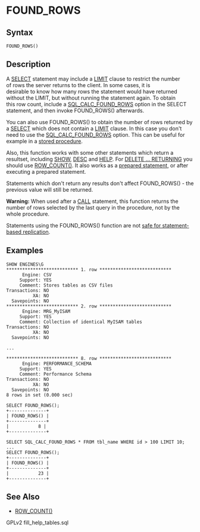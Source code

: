 # FOUND\_ROWS

## Syntax

```
FOUND_ROWS()
```

## Description

A [SELECT](../../../data-manipulation/selecting-data/select.md) statement may include a [LIMIT](../../../data-manipulation/selecting-data/select.md#limit) clause to restrict the number\
of rows the server returns to the client. In some cases, it is\
desirable to know how many rows the statement would have returned\
without the LIMIT, but without running the statement again. To obtain\
this row count, include a [SQL\_CALC\_FOUND\_ROWS](../../../data-manipulation/selecting-data/optimizer-hints.md#sql_calc_found_rows) option in the SELECT\
statement, and then invoke FOUND\_ROWS() afterwards.

You can also use FOUND\_ROWS() to obtain the number of rows returned by a [SELECT](../../../data-manipulation/selecting-data/select.md) which does not contain a [LIMIT](../../../data-manipulation/selecting-data/select.md#limit) clause. In this case you don't need to use the [SQL\_CALC\_FOUND\_ROWS](../../../data-manipulation/selecting-data/optimizer-hints.md#sql_calc_found_rows) option. This can be useful for example in a [stored procedure](../../../../../../server-usage/stored-routines/stored-procedures/).

Also, this function works with some other statements which return a resultset, including [SHOW](../../../administrative-sql-statements/show/), [DESC](../../../administrative-sql-statements/describe.md) and [HELP](../../../administrative-sql-statements/help-command.md). For [DELETE ... RETURNING](../../../data-manipulation/changing-deleting-data/delete.md) you should use [ROW\_COUNT()](row_count.md). It also works as a [prepared statement](../../../prepared-statements/), or after executing a prepared statement.

Statements which don't return any results don't affect FOUND\_ROWS() - the previous value will still be returned.

**Warning:** When used after a [CALL](../../../stored-routine-statements/call.md) statement, this function returns the number of rows selected by the last query in the procedure, not by the whole procedure.

Statements using the FOUND\_ROWS() function are not [safe for statement-based replication](../../../../../../ha-and-performance/standard-replication/unsafe-statements-for-statement-based-replication.md).

## Examples

```
SHOW ENGINES\G
*************************** 1. row ***************************
      Engine: CSV
     Support: YES
     Comment: Stores tables as CSV files
Transactions: NO
          XA: NO
  Savepoints: NO
*************************** 2. row ***************************
      Engine: MRG_MyISAM
     Support: YES
     Comment: Collection of identical MyISAM tables
Transactions: NO
          XA: NO
  Savepoints: NO

...

*************************** 8. row ***************************
      Engine: PERFORMANCE_SCHEMA
     Support: YES
     Comment: Performance Schema
Transactions: NO
          XA: NO
  Savepoints: NO
8 rows in set (0.000 sec)

SELECT FOUND_ROWS();
+--------------+
| FOUND_ROWS() |
+--------------+
|           8 |
+--------------+
```

```
SELECT SQL_CALC_FOUND_ROWS * FROM tbl_name WHERE id > 100 LIMIT 10;
...
SELECT FOUND_ROWS();
+--------------+
| FOUND_ROWS() |
+--------------+
|           23 |
+--------------+
```

## See Also

* [ROW\_COUNT()](row_count.md)

GPLv2 fill\_help\_tables.sql
